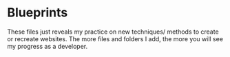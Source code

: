 # Blueprints

These files just reveals my practice on new techniques/ methods to create or recreate websites.
The more files and folders I add, the more you will see my progress as a developer.
